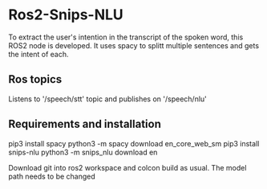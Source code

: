 # Ros2-Snips-NLU

To extract the user's intention in the transcript of the spoken word, this ROS2 node is developed.
It uses spacy to splitt multiple sentences and gets the intent of each.

## Ros topics
Listens to '/speech/stt' topic and publishes on '/speech/nlu'

## Requirements and installation

pip3 install spacy
python3 -m spacy download en_core_web_sm
pip3 install snips-nlu
python3 -m snips_nlu download en

Download git into ros2 workspace and colcon build as usual.
The model path needs to be changed
